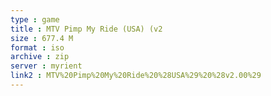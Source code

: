 ```yaml
---
type : game
title : MTV Pimp My Ride (USA) (v2
size : 677.4 M
format : iso
archive : zip
server : myrient
link2 : MTV%20Pimp%20My%20Ride%20%28USA%29%20%28v2.00%29
---
```

